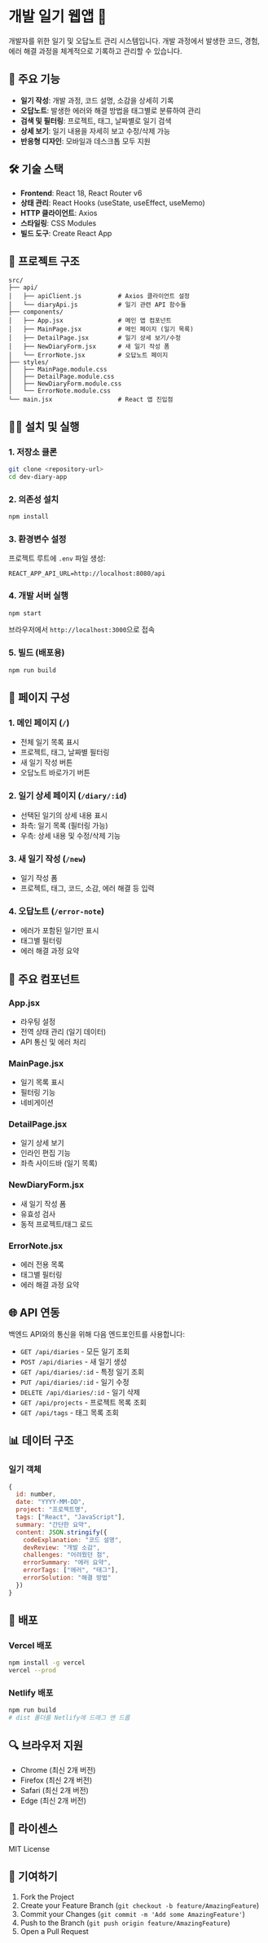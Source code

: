 # 개발 일기 웹앱 📝

개발자를 위한 일기 및 오답노트 관리 시스템입니다. 개발 과정에서 발생한 코드, 경험, 에러 해결 과정을 체계적으로 기록하고 관리할 수 있습니다.

## 🚀 주요 기능

- **일기 작성**: 개발 과정, 코드 설명, 소감을 상세히 기록
- **오답노트**: 발생한 에러와 해결 방법을 태그별로 분류하여 관리
- **검색 및 필터링**: 프로젝트, 태그, 날짜별로 일기 검색
- **상세 보기**: 일기 내용을 자세히 보고 수정/삭제 가능
- **반응형 디자인**: 모바일과 데스크톱 모두 지원

## 🛠️ 기술 스택

- **Frontend**: React 18, React Router v6
- **상태 관리**: React Hooks (useState, useEffect, useMemo)
- **HTTP 클라이언트**: Axios
- **스타일링**: CSS Modules
- **빌드 도구**: Create React App

## 📁 프로젝트 구조

```
src/
├── api/
│   ├── apiClient.js          # Axios 클라이언트 설정
│   └── diaryApi.js           # 일기 관련 API 함수들
├── components/
│   ├── App.jsx               # 메인 앱 컴포넌트
│   ├── MainPage.jsx          # 메인 페이지 (일기 목록)
│   ├── DetailPage.jsx        # 일기 상세 보기/수정
│   ├── NewDiaryForm.jsx      # 새 일기 작성 폼
│   └── ErrorNote.jsx         # 오답노트 페이지
├── styles/
│   ├── MainPage.module.css
│   ├── DetailPage.module.css
│   ├── NewDiaryForm.module.css
│   └── ErrorNote.module.css
└── main.jsx                  # React 앱 진입점
```

## 🏃‍♂️ 설치 및 실행

### 1. 저장소 클론
```bash
git clone <repository-url>
cd dev-diary-app
```

### 2. 의존성 설치
```bash
npm install
```

### 3. 환경변수 설정
프로젝트 루트에 `.env` 파일 생성:
```env
REACT_APP_API_URL=http://localhost:8080/api
```

### 4. 개발 서버 실행
```bash
npm start
```

브라우저에서 `http://localhost:3000`으로 접속

### 5. 빌드 (배포용)
```bash
npm run build
```

## 📱 페이지 구성

### 1. 메인 페이지 (`/`)
- 전체 일기 목록 표시
- 프로젝트, 태그, 날짜별 필터링
- 새 일기 작성 버튼
- 오답노트 바로가기 버튼

### 2. 일기 상세 페이지 (`/diary/:id`)
- 선택된 일기의 상세 내용 표시
- 좌측: 일기 목록 (필터링 가능)
- 우측: 상세 내용 및 수정/삭제 기능

### 3. 새 일기 작성 (`/new`)
- 일기 작성 폼
- 프로젝트, 태그, 코드, 소감, 에러 해결 등 입력

### 4. 오답노트 (`/error-note`)
- 에러가 포함된 일기만 표시
- 태그별 필터링
- 에러 해결 과정 요약

## 🔧 주요 컴포넌트

### App.jsx
- 라우팅 설정
- 전역 상태 관리 (일기 데이터)
- API 통신 및 에러 처리

### MainPage.jsx
- 일기 목록 표시
- 필터링 기능
- 네비게이션

### DetailPage.jsx
- 일기 상세 보기
- 인라인 편집 기능
- 좌측 사이드바 (일기 목록)

### NewDiaryForm.jsx
- 새 일기 작성 폼
- 유효성 검사
- 동적 프로젝트/태그 로드

### ErrorNote.jsx
- 에러 전용 목록
- 태그별 필터링
- 에러 해결 과정 요약

## 🌐 API 연동

백엔드 API와의 통신을 위해 다음 엔드포인트를 사용합니다:

- `GET /api/diaries` - 모든 일기 조회
- `POST /api/diaries` - 새 일기 생성
- `GET /api/diaries/:id` - 특정 일기 조회
- `PUT /api/diaries/:id` - 일기 수정
- `DELETE /api/diaries/:id` - 일기 삭제
- `GET /api/projects` - 프로젝트 목록 조회
- `GET /api/tags` - 태그 목록 조회

## 📊 데이터 구조

### 일기 객체
```javascript
{
  id: number,
  date: "YYYY-MM-DD",
  project: "프로젝트명",
  tags: ["React", "JavaScript"],
  summary: "간단한 요약",
  content: JSON.stringify({
    codeExplanation: "코드 설명",
    devReview: "개발 소감",
    challenges: "어려웠던 점",
    errorSummary: "에러 요약",
    errorTags: ["에러", "태그"],
    errorSolution: "해결 방법"
  })
}
```

## 🚀 배포

### Vercel 배포
```bash
npm install -g vercel
vercel --prod
```

### Netlify 배포
```bash
npm run build
# dist 폴더를 Netlify에 드래그 앤 드롭
```

## 🔍 브라우저 지원

- Chrome (최신 2개 버전)
- Firefox (최신 2개 버전)
- Safari (최신 2개 버전)
- Edge (최신 2개 버전)

## 📝 라이센스

MIT License

## 🤝 기여하기

1. Fork the Project
2. Create your Feature Branch (`git checkout -b feature/AmazingFeature`)
3. Commit your Changes (`git commit -m 'Add some AmazingFeature'`)
4. Push to the Branch (`git push origin feature/AmazingFeature`)
5. Open a Pull Request

